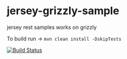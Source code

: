 # jersey-grizzly-sample
jersey rest samples works on grizzly 

To build run -> ```mvn clean install -DskipTests```

[![Build Status](https://travis-ci.org/alicanalbayrak/jersey-grizzly-swagger-sample.svg?branch=master)](https://travis-ci.org/alicanalbayrak/jersey-grizzly-swagger-sample)
